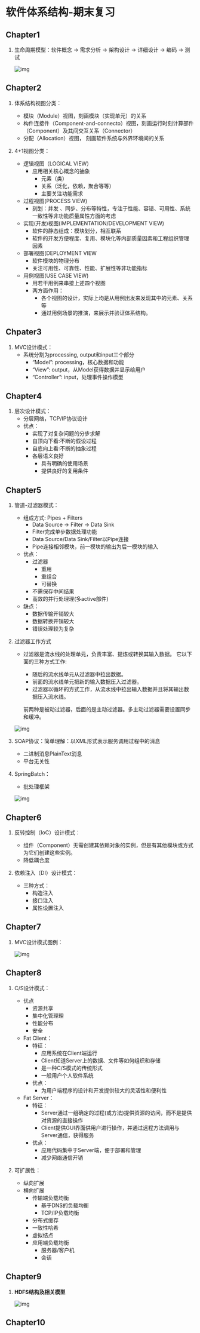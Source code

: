 # 软件体系结构-期末复习

## Chapter1

1. 生命周期模型：软件概念 -> 需求分析 -> 架构设计 -> 详细设计 -> 编码 -> 测试

    ![img](https://github.com/SinestroEdmonce/SoftwareArchitecture/raw/master/Exam-Review/image/life-cycle-model.jpg)

## Chapter2

1. 体系结构视图分类：
    - 模块（Module）视图，刻画模块（实现单元）的关系
    - 构件连接件（Component-and-connecto）视图，刻画运行时刻计算部件（Component）及其间交互关系（Connector）
    - 分配（Allocation）视图，
    刻画软件系统与外界环境间的关系

2. 4+1视图分类：
    - 逻辑视图（LOGICAL VIEW）
        - 应用相关核心概念的抽象
            - 元素（类）
            - 关系（泛化，依赖，聚合等等）
            - 主要关注功能需求
    - 过程视图(PROCESS VIEW)
        - 刻划：并发 、同步、分布等特性，专注于性能、容错、可用性、系统一致性等非功能质量属性方面的考虑
    - 实现(开发)视图(IMPLEMENTATION/DEVELOPMENT VIEW)
        - 软件的静态组成：模块划分，相互联系
        - 软件的开发方便程度、复用、模块化等内部质量因素和工程组织管理因素
    - 部署视图(DEPLOYMENT VIEW
        - 软件模块的物理分布
        - 关注可用性、可靠性、性能、扩展性等非功能指标
    - 用例视图(USE CASE VIEW)
        - 用若干用例来串接上述四个视图
        - 两方面作用：
            - 各个视图的设计，实际上均是从用例出发来发现其中的元素、关系等
            - 通过用例场景的推演，来展示并验证体系结构。

## Chpater3

1. MVC设计模式：
    - 系统分割为processing, output和input三个部分
        - “Model”: processing，核心数据和功能
        - “View”: output，从Model获得数据并显示给用户
        - “Controller”: input，处理事件操作模型

## Chapter4

1. 层次设计模式：
    - 分层网络，TCP/IP协议设计
    - 优点：
        - 实现了对复杂问题的分步求解
        - 自顶向下看:不断的假设过程
        - 自底向上看:不断的抽象过程
        - 各层语义良好
            - 具有明确的使⽤场景
            - 提供良好的复⽤条件

## Chapter5

1. 管道-过滤器模式：
    - 组成方式: Pipes + Filters
        - Data Source -> Filter -> Data Sink
        - Filter完成单步数据处理功能
        - Data Source/Data Sink/Filter以Pipe连接
        - Pipe连接相邻模块，前⼀模块的输出为后⼀模块的输⼊
    - 优点：
        - 过滤器
            - 重⽤
            - 重组合
            - 可替换
        - 不需保存中间结果
        - 高效的并⾏处理理(多active部件)
    - 缺点：
        - 数据传输开销较⼤
        - 数据转换开销较⼤
        - 错误处理较为复杂

2. 过滤器工作方式
    - 过滤器是流水线的处理单元，负责丰富、提炼或转换其输⼊数据。 它以下⾯的三种⽅式⼯作:
        - 随后的流⽔线单元从过滤器中拉出数据。
        - 前面的流水线单元把新的输入数据压⼊过滤器。
        - 过滤器以循环的方式工作，从流水线中拉出输入数据并且将其输出数据压入流水线。  

        前两种是被动过滤器，后⾯的是主动过滤器。多主动过滤器需要设置同步和缓冲。

    ![img](https://github.com/SinestroEdmonce/SoftwareArchitecture/raw/master/Exam-Review/image/unix-half-duplex-pipe-fork.jpg)

3. SOAP协议：简单理解：以XML形式表示服务调⽤过程中的消息
    - 二进制消息PlainText消息
    - 平台无关性

4. SpringBatch：
    - 批处理框架

    ![img](https://github.com/SinestroEdmonce/SoftwareArchitecture/raw/master/Exam-Review/image/spring-batch-overview.jpg)

## Chapter6

1. 反转控制（IoC）设计模式：
    - 组件（Component）无需创建其依赖对象的实例，但是有其他模块或方式为它们创建这些实例。
    - 降低耦合度

2. 依赖注入（DI）设计模式：
    - 三种方式：
        - 构造注入
        - 接口注入
        - 属性设置注入

## Chapter7

1. MVC设计模式图例：

    ![img](https://github.com/SinestroEdmonce/SoftwareArchitecture/raw/master/Exam-Review/image/mvc-overview.jpg)

## Chapter8

1. C/S设计模式：
    - 优点
        - 资源共享
        - 集中化管理理
        - 性能分布
        - 安全
    - Fat Client：
        - 特征：
            - 应⽤系统在Client端运⾏
            - Client知道Server上的数据、⽂件等如何组织和存储
            - 是⼀种C/S模式的传统形式
            - 一般用户个⼈软件系统
        - 优点：
            - 为⽤户端程序的设计和开发提供较⼤的灵活性和便利性
    - Fat Server：
        - 特征：
            - Server通过一组确定的过程(或方法)提供资源的访问，⽽不是提供对资源的直接操作
            - Client提供GUI界⾯供⽤户进行操作，并通过远程⽅法调用与Server通信，获得服务
        - 优点：
            - 应⽤代码集中于Server端，便于部署和管理
            - 减少⽹络通信开销

2. 可扩展性：
    - 纵向扩展
    - 横向扩展
        - 传输端负载均衡
            - 基于DNS的负载均衡
            - TCP/IP负载均衡
        - 分布式缓存
        - 一致性哈希
        - 虚拟结点
        - 应用端负载均衡
            - 服务器/客户机
            - 会话

## Chapter9

1. **HDFS结构及相关模型**

    ![img](https://github.com/SinestroEdmonce/SoftwareArchitecture/raw/master/Exam-Review/image/hdfs-example.jpg)

## Chapter10